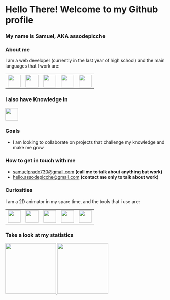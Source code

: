 <h1>Hello There! Welcome to my Github profile</h1>
<h3>My name is Samuel, AKA assodepicche</h3>

### About me
I am a web developer (currently in the last year of high school) and the main languages that I work are:
<table>
  <tr>
    <td>
      <img width="40px" height="40px" src="https://cdn.jsdelivr.net/gh/devicons/devicon/icons/php/php-original.svg" />
    </td>
    <td>
      <img width="40px" height="40px" src="https://cdn.jsdelivr.net/gh/devicons/devicon/icons/mysql/mysql-original.svg" />
    </td>
    <td>
      <img width="40px" height="40px" src="https://cdn.jsdelivr.net/gh/devicons/devicon/icons/javascript/javascript-original.svg" />
    </td>
    <td>
      <img width="40px" height="40px" src="https://cdn.jsdelivr.net/gh/devicons/devicon/icons/html5/html5-original.svg" />
    </td>
    <td>
      <img width="40px" height="40px" src="https://cdn.jsdelivr.net/gh/devicons/devicon/icons/css3/css3-original.svg" />
    </td>
  </tr>
</table>

### I also have Knowledge in
<img width="40px" height="40px" src="https://cdn.jsdelivr.net/gh/devicons/devicon/icons/cplusplus/cplusplus-original.svg" />

### Goals
- I am looking to collaborate on projects that challenge my knowledge and make me grow

### How to get in touch with me
- samuelprado730@gmail.com **(call me to talk about anything but work)**
- hello.assodepicche@gmail.com **(contact me only to talk about work)**
    
### Curiosities
I am a 2D animator in my spare time, and the tools that i use are:
<table>
  <tr>
    <td>
      <img width="40px" height="40px" src="https://cdn.jsdelivr.net/gh/devicons/devicon/icons/blender/blender-original.svg" />          
    </td>
    <td>
      <img width="40px" height="40px" src="https://cdn.jsdelivr.net/gh/devicons/devicon/icons/illustrator/illustrator-plain.svg" />
    </td>
    <td>
      <img width="40px" height="40px" src="https://cdn.jsdelivr.net/gh/devicons/devicon/icons/photoshop/photoshop-plain.svg" />
    </td>
    <td>
      <img width="40px" height="40px" src="https://cdn.jsdelivr.net/gh/devicons/devicon/icons/aftereffects/aftereffects-original.svg" />          
    </td>
    <td>
      <img width="40px" heihgt="40px" src="https://cdn.jsdelivr.net/gh/devicons/devicon/icons/premierepro/premierepro-original.svg" />
    </td>
  </tr>
</table>

### Take a look at my statistics
<div>
<a href="https://github.com/seu-usuário-aqui">
  <img height="160px" src="https://github-readme-stats.vercel.app/api/top-langs/?username=assodepicche&layout=compact&langs_count=7&theme=dracula"/>
  <img height="160px" src="https://github-readme-stats.vercel.app/api?username=assodepicche&show_icons=true&theme=dracula&include_all_commits=true&count_private=true"/>
</div>
